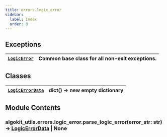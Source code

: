 ```yaml
---
title: errors.logic_error
sidebar:
  label: Index
  order: 0
---
```


## Exceptions

| [`LogicError`](LogicError.md#algokit_utils.errors.logic_error.LogicError) | Common base class for all non-exit exceptions. |
| ------------------------------------------------------------------------- | ---------------------------------------------- |

## Classes

| [`LogicErrorData`](LogicErrorData.md#algokit_utils.errors.logic_error.LogicErrorData) | dict() -> new empty dictionary |
| ------------------------------------------------------------------------------------- | ------------------------------ |

## Module Contents

### algokit_utils.errors.logic_error.parse_logic_error(error_str: str) → [LogicErrorData](LogicErrorData.md#algokit_utils.errors.logic_error.LogicErrorData) | None
